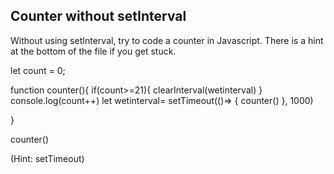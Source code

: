 ## Counter without setInterval

Without using setInterval, try to code a counter in Javascript. There is a hint at the bottom of the file if you get stuck.


let count = 0;

function counter(){
    if(count>=21){
        clearInterval(wetinterval)
    }
    console.log(count++)
    let wetinterval= setTimeout(()=> {
        counter()
    }, 1000)

}

counter()





































































(Hint: setTimeout)